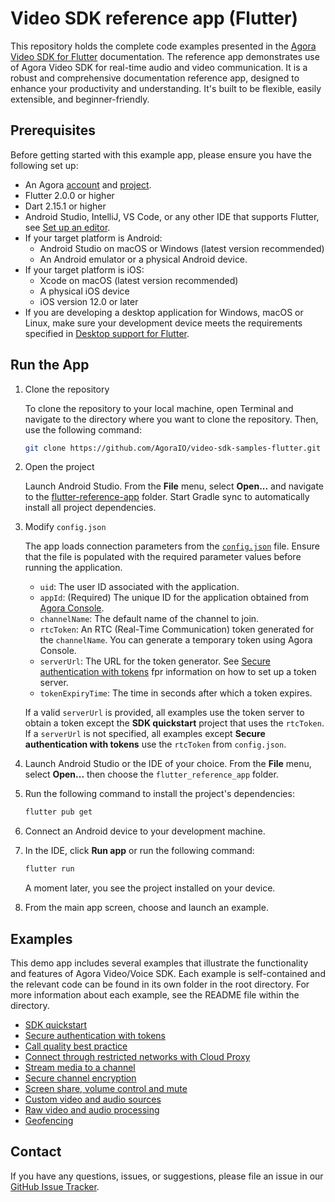 # Video SDK reference app (Flutter)

This repository holds the complete code examples presented in the [Agora Video SDK for Flutter](https://docs.agora.io/en/video-calling/overview/product-overview?platform=flutter) documentation. The reference app demonstrates use of Agora Video SDK for real-time audio and video communication. It is a robust and comprehensive documentation reference app, designed to enhance your productivity and understanding. It's built to be flexible, easily extensible, and beginner-friendly.

## Prerequisites

Before getting started with this example app, please ensure you have the following set up:

* An Agora [account](https://docs.agora.io/en/video-calling/reference/manage-agora-account#create-an-agora-account) and [project](https://docs.agora.io/en/video-calling/reference/manage-agora-account#create-an-agora-project).
* Flutter 2.0.0 or higher
* Dart 2.15.1 or higher
* Android Studio, IntelliJ, VS Code, or any other IDE that supports Flutter, see [Set up an editor](https://docs.flutter.dev/get-started/editor).
* If your target platform is Android:
  * Android Studio on macOS or Windows (latest version recommended)
  * An Android emulator or a physical Android device.
* If your target platform is iOS:
  * Xcode on macOS (latest version recommended)
  * A physical iOS device
  * iOS version 12.0 or later
* If you are developing a desktop application for Windows, macOS or Linux, make sure your development device meets the requirements specified in [Desktop support for Flutter](https://docs.flutter.dev/development/platform-integration/desktop).


## Run the App

1. Clone the repository

    To clone the repository to your local machine, open Terminal and navigate to the directory where you want to clone the repository. Then, use the following command:

    ```sh
    git clone https://github.com/AgoraIO/video-sdk-samples-flutter.git
    ```

1. Open the project

    Launch Android Studio. From the **File** menu, select **Open...** and navigate to the [flutter-reference-app](flutter-reference-app) folder. Start Gradle sync to automatically install all project dependencies.

1. Modify `config.json`

   The app loads connection parameters from the [`config.json`](flutter=reference-app/assets/config/config.json) file. Ensure that the file is populated with the required parameter values before running the application.

    - `uid`: The user ID associated with the application.
    - `appId`: (Required) The unique ID for the application obtained from [Agora Console](https://console.agora.io). 
    - `channelName`: The default name of the channel to join.
    - `rtcToken`: An RTC (Real-Time Communication) token generated for the `channelName`. You can generate a temporary token using Agora Console.
    - `serverUrl`: The URL for the token generator. See [Secure authentication with tokens](authentication-workflow) fpr information on how to set up a token server.
    - `tokenExpiryTime`: The time in seconds after which a token expires.

    If a valid `serverUrl` is provided, all examples use the token server to obtain a token except the **SDK quickstart** project that uses the `rtcToken`. If a `serverUrl` is not specified, all examples except **Secure authentication with tokens** use the `rtcToken` from `config.json`.

1. Launch Android Studio or the IDE of your choice. From the **File** menu, select **Open...** then choose the `flutter_reference_app` folder. 

1. Run the following command to install the project's dependencies:

    ```bash
    flutter pub get
    ```

1. Connect an Android device to your development machine.

1. In the IDE, click **Run app** or run the following command: 

    ```bash
    flutter run
    ```

    A moment later, you see the project installed on your device.

1. From the main app screen, choose and launch an example.

## Examples

This demo app includes several examples that illustrate the functionality and features of Agora Video/Voice SDK. Each example is self-contained and the relevant code can be found in its own folder in the root directory. For more information about each example, see the README file within the directory.

- [SDK quickstart](flutter-reference-app/lib/agora-manager)
- [Secure authentication with tokens](flutter-reference-app/lib/authentication-workflow)
- [Call quality best practice](flutter-reference-app/lib/ensure-channel-quality)
- [Connect through restricted networks with Cloud Proxy](flutter-reference-app/lib/cloud-proxy)
- [Stream media to a channel](flutter-reference-app/lib/play-media)
- [Secure channel encryption](flutter-reference-app/lib/media-stream-encryption)
- [Screen share, volume control and mute](flutter-reference-app/lib/product-workflow)
- [Custom video and audio sources](flutter-reference-app/lib/custom-video-and-audio)
- [Raw video and audio processing](flutter-reference-app/lib/stream-raw-audio-and-video)
- [Geofencing](flutter-reference-app/lib/geofencing)


## Contact

If you have any questions, issues, or suggestions, please file an issue in our [GitHub Issue Tracker](https://github.com/AgoraIO/video-sdk-samples-flutter/issues).

